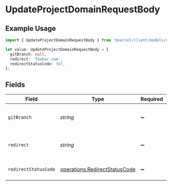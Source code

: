 # UpdateProjectDomainRequestBody

## Example Usage

```typescript
import { UpdateProjectDomainRequestBody } from '@vercel/client/models/operations';

let value: UpdateProjectDomainRequestBody = {
  gitBranch: null,
  redirect: 'foobar.com',
  redirectStatusCode: 307,
};
```

## Fields

| Field                | Type                                                                           | Required           | Description                            | Example    |
| -------------------- | ------------------------------------------------------------------------------ | ------------------ | -------------------------------------- | ---------- |
| `gitBranch`          | _string_                                                                       | :heavy_minus_sign: | Git branch to link the project domain  | <nil>      |
| `redirect`           | _string_                                                                       | :heavy_minus_sign: | Target destination domain for redirect | foobar.com |
| `redirectStatusCode` | [operations.RedirectStatusCode](../../models/operations/redirectstatuscode.md) | :heavy_minus_sign: | Status code for domain redirect        | 307        |
